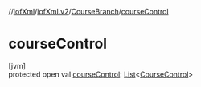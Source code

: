 //[iofXml](../../../index.md)/[iofXml.v2](../index.md)/[CourseBranch](index.md)/[courseControl](course-control.md)

# courseControl

[jvm]\
protected open val [courseControl](course-control.md): [List](https://docs.oracle.com/javase/8/docs/api/java/util/List.html)<[CourseControl](../-course-control/index.md)>
